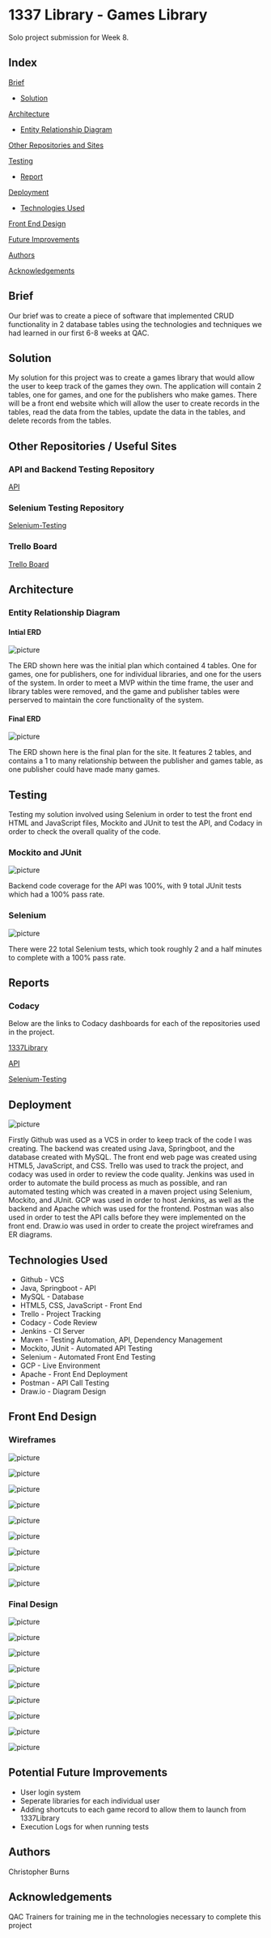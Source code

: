 # 1337 Library - Games Library

<p>Solo project submission for Week 8.</p>

## Index

[Brief](#brief) 

* [Solution](#solution) 

[Architecture](#architecture)

* [Entity Relationship Diagram](#erd) 

[Other Repositories and Sites](#or)

[Testing](#testing)

* [Report](#report) 

[Deployment](#deployment)

* [Technologies Used](#techused)

[Front End Design](#fedesign)

[Future Improvements](#improvements)

[Authors](#authors)

[Acknowledgements](#acknowledgements)

<a name="brief"></a>

## Brief

<p>Our brief was to create a piece of software that implemented CRUD functionality in 2 database tables using the technologies and techniques we had learned in our first 6-8 weeks at QAC.</p>

<a name="solution"></a>

## Solution

<p>My solution for this project was to create a games library that would allow the user to keep track of the games they own. The application will contain 2 tables, one for games, and one for the publishers who make games. There will be a front end website which will allow the user to create records in the tables, read the data from the tables, update the data in the tables, and delete records from the tables.</p>

<a name="or"></a>

## Other Repositories / Useful Sites

### API and Backend Testing Repository

[API](https://github.com/ChristopherBurns1996/projectAPI)

### Selenium Testing Repository

[Selenium-Testing](https://github.com/ChristopherBurns1996/projectSeleniumTests)

### Trello Board

[Trello Board](https://trello.com/b/Cew5BvdK/solo-project-1337library)

<a name="architecture"></a>

## Architecture

<a name="erd"></a>

### Entity Relationship Diagram

#### Intial ERD

![picture](README%20Images/initialERD.png)

<p>The ERD shown here was the initial plan which contained 4 tables. One for games, one for publishers, one for individual libraries, and one for the users of the system. In order to meet a MVP within the time frame, the user and library tables were removed, and the game and publisher tables were perserved to maintain the core functionality of the system.</p>

#### Final ERD

![picture](README%20Images/finalERD.png)

<p>The ERD shown here is the final plan for the site. It features 2 tables, and contains a 1 to many relationship between the publisher and games table, as one publisher could have made many games.</p>

<a name="testing"></a>

## Testing

<p>Testing my solution involved using Selenium in order to test the front end HTML and JavaScript files, Mockito and JUnit to test the API, and Codacy in order to check the overall quality of the code.</p>

### Mockito and JUnit

![picture](README%20Images/Mockito&JunitResults.png)

<p>Backend code coverage for the API was 100%, with 9 total JUnit tests which had a 100% pass rate.</p>

### Selenium

![picture](README%20Images/SeleniumResults.png)

<p>There were 22 total Selenium tests, which took roughly 2 and a half minutes to complete with a 100% pass rate.</p>

<a name="report"></a>

## Reports

### Codacy

<p>Below are the links to Codacy dashboards for each of the repositories used in the project.</p>

[1337Library](https://app.codacy.com/manual/ChristopherBurns1996/1337Library/dashboard)

[API](https://app.codacy.com/manual/ChristopherBurns1996/projectAPI/dashboard)

[Selenium-Testing](https://app.codacy.com/manual/ChristopherBurns1996/projectSeleniumTests/dashboard)

<a name="deployment"></a>

## Deployment

![picture](README%20Images/CIPipeline.png)

<p>Firstly Github was used as a VCS in order to keep track of the code I was creating. The backend was created using Java, Springboot, and the database created with MySQL. The front end web page was created using HTML5, JavaScript, and CSS. Trello was used to track the project, and codacy was used in order to review the code quality. Jenkins was used in order to automate the build process as much as possible, and ran automated testing which was created in a maven project using Selenium, Mockito, and JUnit. GCP was used in order to host Jenkins, as well as the backend and Apache which was used for the frontend. Postman was also used in order to test the API calls before they were implemented on the front end. Draw.io was used in order to create the project wireframes and ER diagrams.</p>

<a name="techused"></a>

## Technologies Used

* Github - VCS
* Java, Springboot - API
* MySQL - Database
* HTML5, CSS, JavaScript - Front End
* Trello - Project Tracking
* Codacy - Code Review
* Jenkins - CI Server
* Maven - Testing Automation, API, Dependency Management
* Mockito, JUnit - Automated API Testing
* Selenium - Automated Front End Testing
* GCP - Live Environment
* Apache - Front End Deployment
* Postman - API Call Testing
* Draw.io - Diagram Design

<a name="fedesign"></a>

## Front End Design

### Wireframes

![picture](README%20Images/Wireframes/Main%20Menu.png)

![picture](README%20Images/Wireframes/Game%20Menu.png)

![picture](README%20Images/Wireframes/Add%20Game%20Page.png)

![picture](README%20Images/Wireframes/Display%20All%20Games.png)

![picture](README%20Images/Wireframes/Update%20Game%20Page.png)

![picture](README%20Images/Wireframes/Publisher%20Menu.png)

![picture](README%20Images/Wireframes/Add%20Publisher%20Page.png)

![picture](README%20Images/Wireframes/Display%20All%20Publishers.png)

![picture](README%20Images/Wireframes/Update%20Publisher%20Page.png)

### Final Design

![picture](README%20Images/FrontEndScreenShots/MainMenu.png)

![picture](README%20Images/FrontEndScreenShots/GamesMenu.png)

![picture](README%20Images/FrontEndScreenShots/AddGame.png)

![picture](README%20Images/FrontEndScreenShots/DisplayGames.png)

![picture](README%20Images/FrontEndScreenShots/UpdateGame.png)

![picture](README%20Images/FrontEndScreenShots/PublisherMenu.png)

![picture](README%20Images/FrontEndScreenShots/AddPublisher.png)

![picture](README%20Images/FrontEndScreenShots/DisplayPublishers.png)

![picture](README%20Images/FrontEndScreenShots/UpdatePublisher.png)

<a name="improvements"></a>

## Potential Future Improvements

* User login system
* Seperate libraries for each individual user
* Adding shortcuts to each game record to allow them to launch from 1337Library
* Execution Logs for when running tests

<a name="authors"></a>

## Authors

<p>Christopher Burns</p>

<a name="acknowledgements"></a>

## Acknowledgements

<p>QAC Trainers for training me in the technologies necessary to complete this project</p>